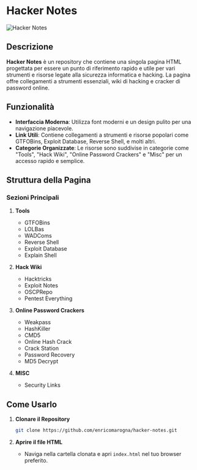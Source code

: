 # Hacker Notes

![Hacker Notes](https://media.istockphoto.com/vectors/pixel-skull-and-crossbones-icon-vector-illustration-vector-id1040956110?b=1&k=20&m=1040956110&s=170667a&w=0&h=agPgr7lzOupOFt5qGlt_78VZGPihsGo263nCcgiN2bQ=)

## Descrizione

**Hacker Notes** è un repository che contiene una singola pagina HTML progettata per essere un punto di riferimento rapido e utile per vari strumenti e risorse legate alla sicurezza informatica e hacking. La pagina offre collegamenti a strumenti essenziali, wiki di hacking e cracker di password online.

## Funzionalità

- **Interfaccia Moderna**: Utilizza font moderni e un design pulito per una navigazione piacevole.
- **Link Utili**: Contiene collegamenti a strumenti e risorse popolari come GTFOBins, Exploit Database, Reverse Shell, e molti altri.
- **Categorie Organizzate**: Le risorse sono suddivise in categorie come "Tools", "Hack Wiki", "Online Password Crackers" e "Misc" per un accesso rapido e semplice.

## Struttura della Pagina

### Sezioni Principali

1. **Tools**
    - GTFOBins
    - LOLBas
    - WADComs
    - Reverse Shell
    - Exploit Database
    - Explain Shell

2. **Hack Wiki**
    - Hacktricks
    - Exploit Notes
    - OSCPRepo
    - Pentest Everything

3. **Online Password Crackers**
    - Weakpass
    - HashKiller
    - CMD5
    - Online Hash Crack
    - Crack Station
    - Password Recovery
    - MD5 Decrypt

4. **MISC**
    - Security Links

## Come Usarlo

1. **Clonare il Repository**
    ```bash
    git clone https://github.com/enricomarogna/hacker-notes.git
    ```

2. **Aprire il file HTML**
    - Naviga nella cartella clonata e apri `index.html` nel tuo browser preferito.

